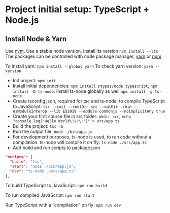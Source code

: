# Project initial setup: TypeScript + Node.js

## Install Node & Yarn

Use [nvm](https://github.com/nvm-sh/nvm). Use a stable node version, install lts version `nvm install --lts`
The packages can be controlled with node package manager, [yarn](https://classic.yarnpkg.com/en/docs/install#windows-stable) or [npm](https://docs.npmjs.com/)

To install yarn: `npm install --global yarn`
To check yarn version: `yarn --version`

- Init project: `npm init`
- Install initial dependencies: `npm install @types/node typescript`, `npm install -D ts-node`. Install ts-node globally as well `npm install -g ts-node`
- Create tsconfig.json, required for tsc and ts-node, to compile TypeScript to JavaScript: `tsc --init --rootDir src --outDir ./bin --esModuleInterop --lib ES2019 --module commonjs --noImplicitAny true`
- Create your first source file in src folder: `mkdir src`, `echo "console.log('Hello World\!\!\!')" > src/app.ts`
- Build the project: `tsc -b`
- Run the output file: `node ./bin/app.js`
- For development purposes, ts-node is used, to run code without a compilation. ts-node will compile it on fly: `ts-node ./src/app.ts`
- Add build and run scripts to package.json

```json
"scripts": {
  "build": "tsc",
  "start": "node ./bin/app.js",
  "dev": "ts-node ./src/app.ts"
},
```

To build TypeScript to JavaScript: `npm run build`

To run compiled JavaScript: `npm run start`

Run TypeScript with a “compilation” on fly: `npm run dev`
